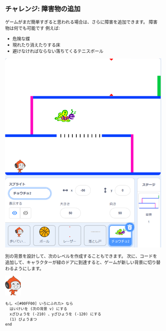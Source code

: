## チャレンジ: 障害物の追加

ゲームがまだ簡単すぎると思われる場合は、さらに障害を追加できます。 障害物は何でも可能です 例えば:

+ 危険な蝶
+ 現れたり消えたりする床
+ 避けなければならない落ちてくるテニスボール

![スクリーンショット](images/dodge-obstacles.png)

別の背景を設計して、次のレベルを作成することもできます。 次に、コードを追加して、キャラクターが緑のドアに到達すると、ゲームが新しい背景に切り替わるようにします。

![歩いているピコスプライト](images/pico_walking_sprite.png)

```blocks3
もし <[#00FF00] いろにふれた> なら 
  はいけいを (次の背景 v) にする
  xざひょうを (-210) 、yざひょうを (-120) にする
  (1) びょうまつ
end
```